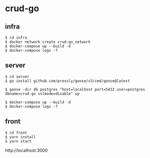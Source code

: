 # crud-go

## infra
```
$ cd infra
$ docker network create crud-go_network
$ docker-compose up --build -d
$ docker-compose logs -f
```

## server
```
$ cd server
$ go install github.com/pressly/goose/v3/cmd/goose@latest

$ goose -dir db postgres "host=localhost port=5432 user=postgres dbname=crud-go sslmode=disable" up

$ docker-compose up --build -d
$ docker-compose logs -f
```

## front
```
$ cd front
$ yarn install
$ yarn start
```

http://localhost:3000
